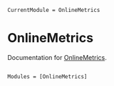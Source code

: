```@meta
CurrentModule = OnlineMetrics
```

# OnlineMetrics

Documentation for [OnlineMetrics](https://github.com/JoshuaBillson/OnlineMetrics.jl).

```@index
```

```@autodocs
Modules = [OnlineMetrics]
```
